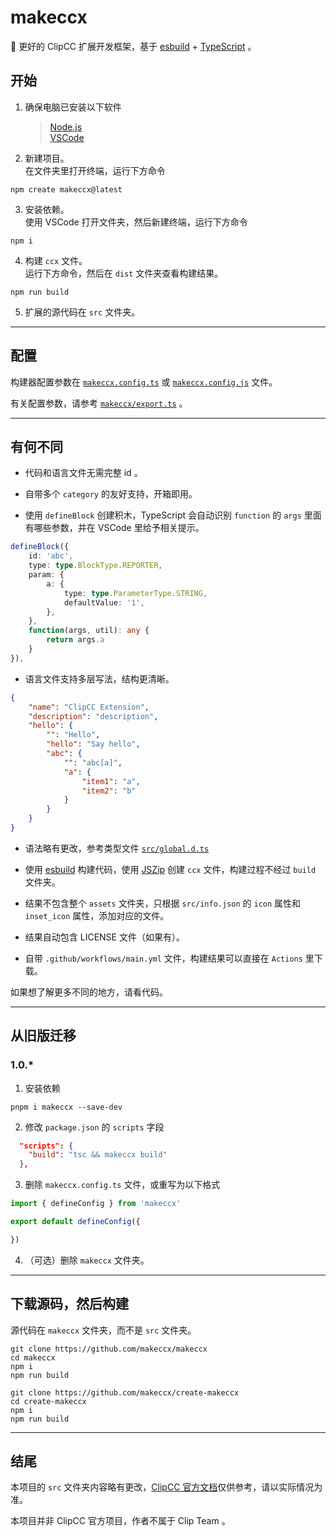 <!-- https://github.com/bddjr/makeccx -->

# makeccx

🚀 更好的 ClipCC 扩展开发框架，基于 [esbuild](https://esbuild.github.io/) + [TypeScript](https://www.typescriptlang.org/zh/) 。

## 开始

1. 确保电脑已安装以下软件

   > [Node.js](https://nodejs.org/)  
   > [VSCode](https://code.visualstudio.com/)  

2. 新建项目。  
   在文件夹里打开终端，运行下方命令

```
npm create makeccx@latest
```

3. 安装依赖。  
   使用 VSCode 打开文件夹，然后新建终端，运行下方命令

```
npm i 
```

4. 构建 `ccx` 文件。  
   运行下方命令，然后在 `dist` 文件夹查看构建结果。

```
npm run build
```

5. 扩展的源代码在 `src` 文件夹。

---

## 配置

构建器配置参数在 [`makeccx.config.ts`](makeccx.config.ts) 或 [`makeccx.config.js`](makeccx.config.js) 文件。  

有关配置参数，请参考 [`makeccx/export.ts`](makeccx/export.ts) 。

---

## 有何不同

- 代码和语言文件无需完整 id 。

- 自带多个 `category` 的友好支持，开箱即用。

- 使用 `defineBlock` 创建积木，TypeScript 会自动识别 `function` 的 `args` 里面有哪些参数，并在 VSCode 里给予相关提示。

```ts
defineBlock({
    id: 'abc',
    type: type.BlockType.REPORTER,
    param: {
        a: {
            type: type.ParameterType.STRING,
            defaultValue: '1',
        },
    },
    function(args, util): any {
        return args.a
    }
}),
```

- 语言文件支持多层写法，结构更清晰。

```json
{
    "name": "ClipCC Extension",
    "description": "description",
    "hello": {
        "": "Hello",
        "hello": "Say hello",
        "abc": {
            "": "abc[a]",
            "a": {
                "item1": "a",
                "item2": "b"
            }
        }
    }
}
```

- 语法略有更改，参考类型文件 [`src/global.d.ts`](src/global.d.ts)

- 使用 [esbuild](https://esbuild.github.io/) 构建代码，使用 [JSZip](https://stuk.github.io/jszip/) 创建 `ccx` 文件，构建过程不经过 `build` 文件夹。

- 结果不包含整个 `assets` 文件夹，只根据 `src/info.json` 的 `icon` 属性和 `inset_icon` 属性，添加对应的文件。

- 结果自动包含 LICENSE 文件（如果有）。

- 自带 `.github/workflows/main.yml` 文件，构建结果可以直接在 `Actions` 里下载。

如果想了解更多不同的地方，请看代码。

---

## 从旧版迁移

### 1.0.*

1. 安装依赖

```
pnpm i makeccx --save-dev
```

2. 修改 `package.json` 的 `scripts` 字段

```json
  "scripts": {
    "build": "tsc && makeccx build"
  },
```

3. 删除 `makeccx.config.ts` 文件，或重写为以下格式

```js
import { defineConfig } from 'makeccx'

export default defineConfig({

})

```

4. （可选）删除 `makeccx` 文件夹。

---

## 下载源码，然后构建

源代码在 `makeccx` 文件夹，而不是 `src` 文件夹。

```
git clone https://github.com/makeccx/makeccx
cd makeccx
npm i
npm run build

git clone https://github.com/makeccx/create-makeccx
cd create-makeccx
npm i
npm run build
```

---

## 结尾

本项目的 `src` 文件夹内容略有更改，[ClipCC 官方文档](https://doc.codingclip.com/zh-cn/category/for-developers)仅供参考，请以实际情况为准。

本项目并非 ClipCC 官方项目，作者不属于 Clip Team 。
